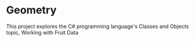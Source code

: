 # Geometry
This project explores the C# programming language's Classes and Objects topic, Working with Fruit Data
